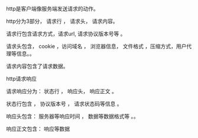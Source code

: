 http是客户端像服务端发送请求的动作。

http分为3部分， 请求行 ， 请求头， 请求内容。

请求行包含请求方式，请求url, 请求协议版本号等 。

请求头包含， cookie ，访问域名 ， 浏览器信息， 文件格式 ，压缩方式，用户代理等信息。。

请求内容包含了请求数据。


http请求响应

请求响应分为： 状态行 ， 响应头， 响应正文 。

状态行包含 ， 协议版本号 ， 请求状态码等信息 。

响应头包含： 服务器等响应时间 ， 数据等数据格式等 。。

响应正文包含： 响应等数据